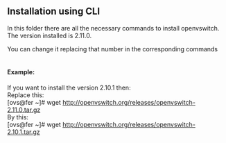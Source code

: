 ## Installation using CLI
In this folder there are all the necessary commands to install openvswitch. 
The version installed is 2.11.0.

You can change it replacing that number in the corresponding commands
<br />
<br />

#### Example:
If you want to install the version 2.10.1 then:
<br />
Replace this: 
<br />
[ovs@fer ~]# wget http://openvswitch.org/releases/openvswitch-2.11.0.tar.gz
<br />
By this: 
<br />
[ovs@fer ~]# wget http://openvswitch.org/releases/openvswitch-2.10.1.tar.gz 
